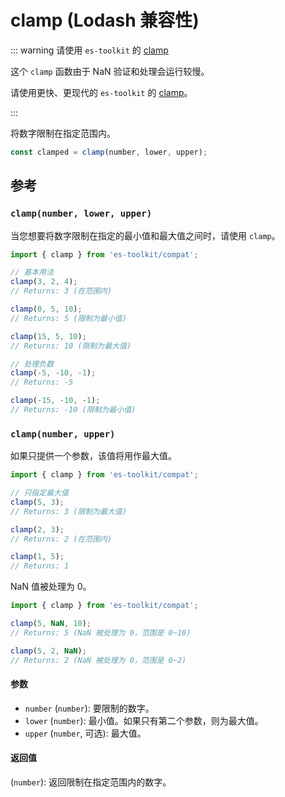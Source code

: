 # clamp (Lodash 兼容性)

::: warning 请使用 `es-toolkit` 的 [clamp](../../math/clamp.md)

这个 `clamp` 函数由于 NaN 验证和处理会运行较慢。

请使用更快、更现代的 `es-toolkit` 的 [clamp](../../math/clamp.md)。

:::

将数字限制在指定范围内。

```typescript
const clamped = clamp(number, lower, upper);
```

## 参考

### `clamp(number, lower, upper)`

当您想要将数字限制在指定的最小值和最大值之间时，请使用 `clamp`。

```typescript
import { clamp } from 'es-toolkit/compat';

// 基本用法
clamp(3, 2, 4);
// Returns: 3 (在范围内)

clamp(0, 5, 10);
// Returns: 5 (限制为最小值)

clamp(15, 5, 10);
// Returns: 10 (限制为最大值)

// 处理负数
clamp(-5, -10, -1);
// Returns: -5

clamp(-15, -10, -1);
// Returns: -10 (限制为最小值)
```

### `clamp(number, upper)`

如果只提供一个参数，该值将用作最大值。

```typescript
import { clamp } from 'es-toolkit/compat';

// 只指定最大值
clamp(5, 3);
// Returns: 3 (限制为最大值)

clamp(2, 3);
// Returns: 2 (在范围内)

clamp(1, 5);
// Returns: 1
```

NaN 值被处理为 0。

```typescript
import { clamp } from 'es-toolkit/compat';

clamp(5, NaN, 10);
// Returns: 5 (NaN 被处理为 0，范围是 0~10)

clamp(5, 2, NaN);
// Returns: 2 (NaN 被处理为 0，范围是 0~2)
```

#### 参数

- `number` (`number`): 要限制的数字。
- `lower` (`number`): 最小值。如果只有第二个参数，则为最大值。
- `upper` (`number`, 可选): 最大值。

#### 返回值

(`number`): 返回限制在指定范围内的数字。